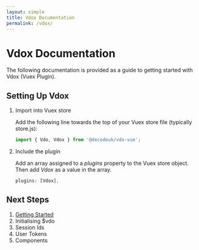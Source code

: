 ```yaml
---
layout: simple
title: Vdox Documentation
permalink: /vdox/
---
```


# Vdox Documentation

The following documentation is provided as a guide to getting started with Vdox (Vuex Plugin).

## Setting Up Vdox

1. Import into Vuex store

    Add the following line towards the top of your Vuex store file (typically store.js):

    ```js
    import { Vdo, Vdox } from '@decodeuk/vdo-vue';
    ```
1. Include the plugin

    Add an array assigned to a _plugins_ property to the Vuex store object. Then add _Vdox_ as a value in the array.

    ```js
    plugins: [Vdox],
    ```


## Next Steps

1. [Getting Started](../)
1. Initialising $vdo
1. Session Ids
1. User Tokens
1. Components
